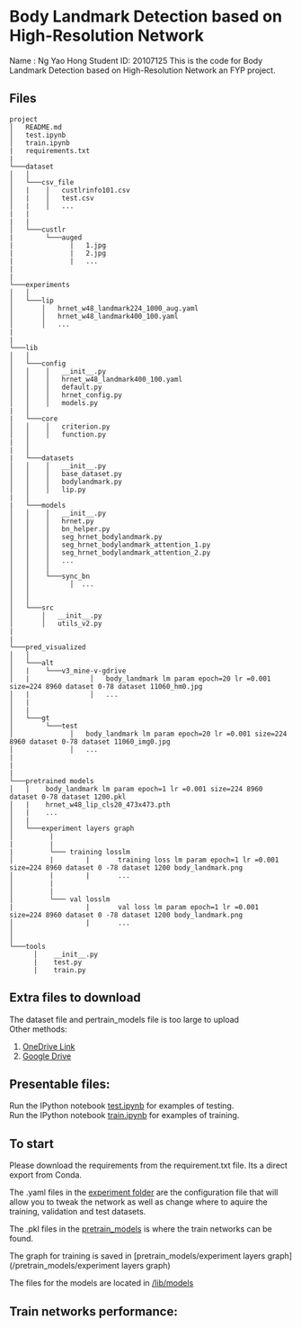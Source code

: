 # Body Landmark Detection based on High-Resolution Network  
Name      : Ng Yao Hong
Student ID: 20107125
This is the code for Body Landmark Detection based on High-Resolution Network an FYP project.

## Files
```
project
│   README.md
│   test.ipynb  
│   train.ipynb
|   requirements.txt
|
└───dataset
│   │
│   └───csv_file
│   |    │   custlrinfo101.csv
│   |    │   test.csv
│   |    │   ...
|   |
|   |
│   └───custlr
|        └───auged
|              |   1.jpg
|              |   2.jpg
|              |   ...
|
|
└───experiments
│   │
│   └───lip
│       │   hrnet_w48_landmark224_1000_aug.yaml
│       │   hrnet_w48_landmark400_100.yaml
│       │   ...
|
|
└───lib
│   │
│   └───config
│   │    │   __init__.py
│   │    │   hrnet_w48_landmark400_100.yaml
│   │    │   default.py
│   │    │   hrnet_config.py
│   │    │   models.py
|   │
|   └───core
│   │    │   criterion.py
│   │    │   function.py
|   │
|   │
|   └───datasets
│   │    │   __init__.py
│   │    │   base_dataset.py
│   │    │   bodylandmark.py
│   │    │   lip.py
|   │
|   └───models
│   │    │   __init__.py
│   │    │   hrnet.py
│   │    │   bn_helper.py
│   │    │   seg_hrnet_bodylandmark.py
│   │    │   seg_hrnet_bodylandmark_attention_1.py
│   │    │   seg_hrnet_bodylandmark_attention_2.py
│   │    │   ...
│   │    │   
│   │    └───sync_bn
│   │          │  ...
│   │         
│   │
│   └───src
│       │   __init__.py
│       │   utils_v2.py
|
|
└───pred_visualized
│   │
│   └───alt
│   |    └───v3_mine-v-gdrive
│   |               │   body_landmark lm param epoch=20 lr =0.001 size=224 8960 dataset 0-78 dataset 11060_hm0.jpg
│   |               │   ...
│   |    
│   |    
│   └───gt
│        └───test
│              │   body_landmark lm param epoch=20 lr =0.001 size=224 8960 dataset 0-78 dataset 11060_img0.jpg
│              │   ...
|
|
|
└───pretrained models
│   │    body_landmark lm param epoch=1 lr =0.001 size=224 8960 dataset 0-78 dataset 1200.pkl
│   |    hrnet_w48_lip_cls20_473x473.pth
│   |    ...
│   |    
│   └───experiment layers graph
│         |
|         |
|         └─── training losslm
│         |        |       training loss lm param epoch=1 lr =0.001 size=224 8960 dataset 0 -78 dataset 1200 body_landmark.png
│         |        |       ...
│         |
│         |
│         └─── val losslm
|                  |       val loss lm param epoch=1 lr =0.001 size=224 8960 dataset 0 -78 dataset 1200 body_landmark.png
│                  |       ...
│
│
└───tools
      │    __init__.py
      |    test.py
      |    train.py

```
## Extra files to download
The dataset file and pertrain_models file is too large to upload <br>
Other methods: <br>
1. [OneDrive Link]() <br>
2. [Google Drive](https://drive.google.com/drive/folders/1kURjA7hOH-pKAyxkSYEb33Ar8DvImS1o?usp=sharing)


## Presentable files:

Run the IPython notebook [test.ipynb](test.ipynb) for examples of testing. <br>
Run the IPython notebook [train.ipynb](train.ipynb) for examples of training.

## To start 
Please download the requirements from the requirement.txt file. Its a direct export from Conda. <br>

The .yaml files in the [experiment folder](/experiment) are the configuration file that will allow you to tweak the network as well as change where to aquire the training, validation and test datasets. <br>

The .pkl files in the [pretrain_models](/pretrain_models) is where the train networks can be found. <br>

The graph for training is saved in [pretrain_models/experiment layers graph](/pretrain_models/experiment layers graph) <br>

The files for the models are located in [/lib/models](/lib/models) <br>


## Train networks performance:


